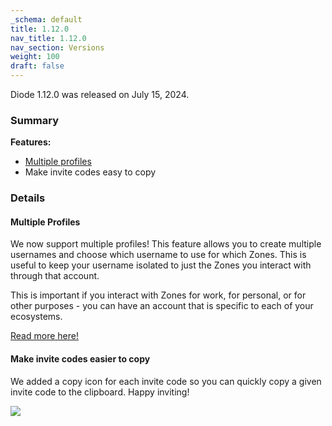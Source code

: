 ```yaml
---
_schema: default
title: 1.12.0
nav_title: 1.12.0
nav_section: Versions
weight: 100
draft: false
---
```

Diode 1.12.0 was released on July 15, 2024.

### Summary

**Features:**

* [Multiple profiles]()
* Make invite codes easy to copy

### Details

#### Multiple Profiles

We now support multiple profiles! This feature allows you to create multiple usernames and choose which username to use for which Zones. This is useful to keep your username isolated to just the Zones you interact with through that account.

This is important if you interact with Zones for work, for personal, or for other purposes - you can have an account that is specific to each of your ecosystems.

[Read more here!]()

#### Make invite codes easier to copy

We added a copy icon for each invite code so you can quickly copy a given invite code to the clipboard. Happy inviting!

![](https://files.helpdocs.io/qwk5dmv7m8/articles/ildvfeycgg/1720657019582/image.png)

&nbsp;